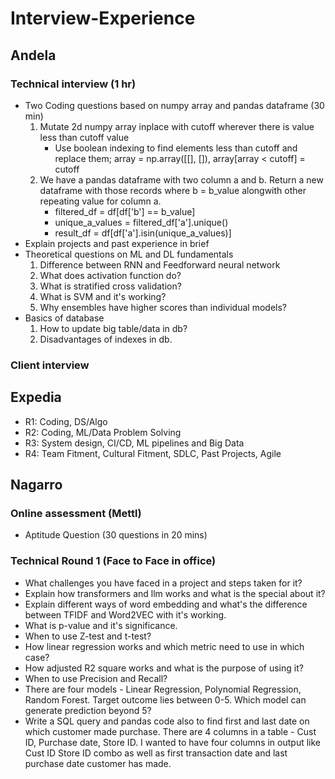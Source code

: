 # Interview-Experience

## Andela
### Technical interview (1 hr)
- Two Coding questions based on numpy array and pandas dataframe (30 min)
    1. Mutate 2d numpy array inplace with cutoff wherever there is value less than cutoff value
       - Use boolean indexing to find elements less than cutoff and replace them; array = np.array([[], []), array[array < cutoff] = cutoff
    2. We have a pandas dataframe with two column a and b. Return a new dataframe with those records where b = b_value alongwith other repeating value for column a.
       - filtered_df = df[df['b'] == b_value]
       - unique_a_values = filtered_df['a'].unique()
       - result_df = df[df['a'].isin(unique_a_values)]
- Explain projects and past experience in brief
- Theoretical questions on ML and DL fundamentals
  1. Difference between RNN and Feedforward neural network
  2. What does activation function do?
  3. What is stratified cross validation?
  4. What is SVM and it's working?
  5. Why ensembles have higher scores than individual models?
- Basics of database
  1. How to update big table/data in db?
  2. Disadvantages of indexes in db.
### Client interview 

## Expedia
- R1: Coding, DS/Algo
- R2: Coding, ML/Data Problem Solving
- R3: System design, CI/CD, ML pipelines and Big Data
- R4: Team Fitment, Cultural Fitment, SDLC, Past Projects, Agile

## Nagarro
### Online assessment (Mettl)
- Aptitude Question (30 questions in 20 mins)
### Technical Round 1 (Face to Face in office)
- What challenges you have faced in a project and steps taken for it?
- Explain how transformers and llm works and what is the special about it?
- Explain different ways of word embedding and what's the difference between TFIDF and Word2VEC with it's working.
- What is p-value and it's significance.
- When to use Z-test and t-test?
- How linear regression works and which metric need to use in which case?
- How adjusted R2 square works and what is the purpose of using it?
- When to use Precision and Recall?
- There are four models - Linear Regression, Polynomial Regression, Random Forest. Target outcome lies between 0-5. Which model can generate prediction beyond 5?
- Write a SQL query and pandas code also to find first and last date on which customer made purchase. There are 4 columns in a table - Cust ID, Purchase date, Store ID. I wanted to have four columns in output like Cust ID Store ID combo as well as first transaction date and last purchase date customer has made.
